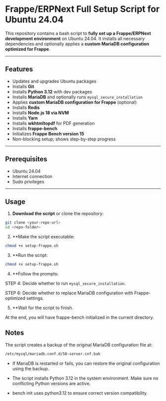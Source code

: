 # Frappe/ERPNext Full Setup Script for Ubuntu 24.04

This repository contains a bash script to **fully set up a Frappe/ERPNext development environment** on Ubuntu 24.04. It installs all necessary dependencies and optionally applies a **custom MariaDB configuration optimized for Frappe**.

---

## Features

- Updates and upgrades Ubuntu packages
- Installs **Git**
- Installs **Python 3.12** with dev packages
- Installs **MariaDB** and optionally runs `mysql_secure_installation`
- Applies **custom MariaDB configuration for Frappe** (optional)
- Installs **Redis**
- Installs **Node.js 18 via NVM**
- Installs **Yarn**
- Installs **wkhtmltopdf** for PDF generation
- Installs **frappe-bench**
- Initializes **Frappe Bench version 15**
- Non-blocking setup; shows step-by-step progress

---

## Prerequisites

- Ubuntu 24.04
- Internet connection
- Sudo privileges

---

## Usage

1. **Download the script** or clone the repository:

```bash
git clone <your-repo-url>
cd <repo-folder>
```

2. **Make the script executable:

```bash
chmod +x setup-frappe.sh
```

3. **Run the script:

```bash
chmod +x setup-frappe.sh
```

4. **Follow the prompts:

STEP 4: Decide whether to run `mysql_secure_installation`.

STEP 6: Decide whether to replace MariaDB configuration with Frappe-optimized settings.


5. **Wait for the script to finish.

At the end, you will have frappe-bench initialized in the current directory.

## Notes

The script creates a backup of the original MariaDB configuration file at:
```bash
/etc/mysql/mariadb.conf.d/50-server.cnf.bak
```
* If MariaDB is restarted or fails, you can restore the original configuration using the backup.

* The script installs Python 3.12 in the system environment. Make sure no conflicting Python versions are active.

* bench init uses python3.12 to ensure correct version compatibility.

